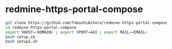 # redmine-https-portal-compose

```bash
git clone https://github.com/TakashiAihara/redmine-https-portal-compose.git
cd redmine-https-portal-compose
export VHOST=<DOMAIN> ; export VPORT=443 ; export MAIL=<EMAIL>
bash setup.sh
bash setup2.sh
```
